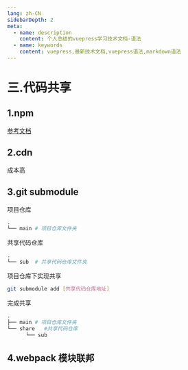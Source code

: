 ```yaml
---
lang: zh-CN
sidebarDepth: 2
meta:
  - name: description
    content: 个人总结的vuepress学习技术文档-语法
  - name: keywords
    content: vuepress,最新技术文档,vuepress语法,markdown语法
---
```


# 三.代码共享

## 1.npm

[参考文档](/web-vue2/senior/3.component/13.publish.html)

## 2.cdn

成本高

## 3.git submodule

项目仓库

```sh
.
└── main # 项目仓库文件夹
```

共享代码仓库

```sh
.
└── sub  # 共享代码仓库文件夹
```

项目仓库下实现共享

```sh
git submodule add [共享代码仓库地址]
```

完成共享

```sh
.
├── main # 项目仓库文件夹
└── share   #共享代码仓库
      └── sub
```

## 4.webpack 模块联邦
